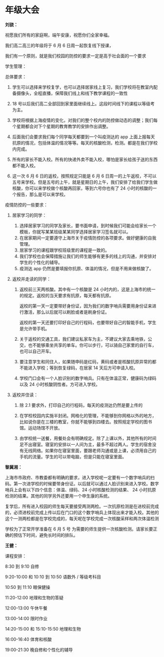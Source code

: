 # 年级大会

**刘骁：**

祝愿我们所有的家庭啊，端午安康，祝愿你们全家幸福。

我们高二高三的年级将于 6 月 6 日周一起恢复线下授课，

我们有一个原则，就是我们校园的防控的要求一定是高于社会面的一个要求

学生管理：

总体要求：

1. 学生可以选择来学校复学，也可以选择居家线上复习，我们学校将在教室内配备摄像头，全程直播，保障我们线上和线下教学课程的一致性

2.  18 号以后我们高二全部回到家里面继续线上。这段时间线下的课程以等级考为主。

3. 学校将根据上海疫情的变化，对我们的整个校内的防控做动态的调整；我们每个星期都会对下个星期的教育教学的安排作出调整。

4. 后面我们会要求我们每个同学每天都要到一个叫疫测达的 app 上面上报每天抗原的情况，包括体温的情况等等。每天的核酸检测，检测。都是在我们学校内完成。

5. 所有的家长不能入校。所有的快递外卖不能入校，哪怕是家长给孩子送的东西都不能入校。

6. 这一次 6 月 6 日的返校，按照规定只能是 6 月 6 日周一的上午返校，不可以五号来学校。但是五号的上午，就是星期日的上午，我们安排了给我们学生做核酸，你可以来学校做个核酸再回家，等到六号你也有了 24 小时的核酸的一个报告，那么是可以来学校。

   

疫情防控的一些要求：

1. 居家学习的同学：
    1. 选择居家学习的同学及家长，要书面申请，到时候我们可能会给家长一个模板，你就写某某班级某某同学选择居家学习签名就可以。
    2. 在居家期间一定要遵守上海市关于疫情防控的各项要求。做好健康的自我管理。
    3. 居家学习的课程跟学校班级里的课程是一致的。
    4. 我们学校也会保障措施让我们的师生能够有更多的线上的沟通，并安排对学生的个性化的辅导。
    5. 疫测达 app 仍然是要填报你抗原、体温的情况，但是不用来做核酸了。
   
2. 返校并走读的同学：

    1. 返校前三天两核酸。其中有一个核酸是 24 小时内的，这是上海市的统一的规定。返校的当天要求有抗原，每天都有抗原。

       返校的第一天一定要带好身份证，因为我们的数字哨兵需要用身份证来进行激活，那么以后就可以刷脸或者是刷身份证。

       返校的第一天还要打印好自己的行程码，也要带好自己的智能手机，学生是允许带手机。

    2. 关于返校的交通工具，我们建议私家车为主，不建议大家去乘地铁，公交，也不能够乘坐共享的单车。你可以步行，可以骑自己家里的自行车，也可以自己开车。
       
    3. 要注意学生和同住人，如果随申码是红码，黄码或者是核酸抗原异常的都不能进入学校；等到恢复绿码，在居家 14 天后方可申请入校。
    
    4. 学校门口会有一个人脸识别的数字哨兵。只有在体温正常，健康码为绿码以及 24 小时核酸阴性者。方可进入学校。

3. 返校并住读：
          
   1. 除 2.1 要求外，打印自己的行程码，每天的疫测达仍然是要上传的
      
   2. 在学校校园内实施半封闭。网格化的管理，不能够到你网格以外的地方，比如说你是在三楼的教室，你就不能够到四楼去。按照规定学校的图书馆。运动场馆不开放。
      
   3. 由学校统一送餐，用餐处会有明确规定。除了上课以外，其他所有的时间足不出寝室。寝室的安排以一人间为主，最多不超过两人。学生的宿舍没有无线网络。如果你在寝室里面，要跟老师沟通或是上课，必须用自己的手机的流量。学生的可以带电脑，但是只能在寝室里面。
      

**黎冀湘：**

上海市市政府、市教委都有明确的要求，进入学校呢一定要有一个数字哨兵的扫码。第一次进学校的时候要带身份证。以后就可以通过人脸识别来进入学校。数字哨兵上会有以下四个信息：体温、绿码、24 小时核酸检测的结果、 24 小时抗原检测的结果。其他的同学另外还要用一个申生康的系统。

复学后，所有进入校园的师生每天要接受两测两检。一次抗原检测是在进校前完成的，必须进校前完成上传以后在门口的这个数字哨兵上体现出来才能入校。其他的这个一测两检都是在学校完成的，每天呢在学校完成一次核酸采样和两次体温检测

学校为了正常开学准备在 6 月 5 号 为需要的师生提供一次核酸检测。请家长要正确的预估下时间，避免长时间的排队。



**王健：**

课程安排：

8:30 到 9:10 自修

9:20-10:00 和 10:10 到 10:50 语数外 / 等级考科目

10:50 到 11:10 眼保健操

11:20-12:00 地理和生物的答疑

12:00-13:00 午休午餐

13:00-14:00 限时作业

14:20-15:00 和 15:10-15:50 地理和生物

16:00-16:40 体育和核酸

19:00-21:30 晚自修和个性化的辅导
